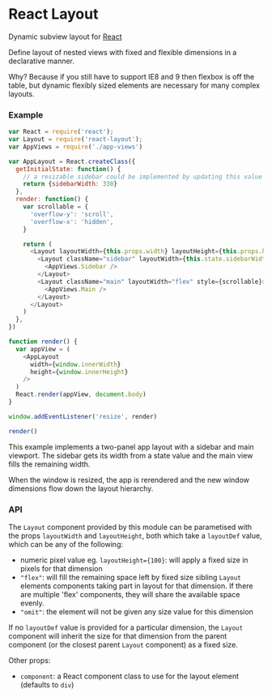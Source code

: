 # React Layout

Dynamic subview layout for [React](http://facebook.github.io/react/)

Define layout of nested views with fixed and flexible dimensions in a declarative manner.

Why? Because if you still have to support IE8 and 9 then flexbox is off the table,
but dynamic flexibly sized elements are necessary for many complex layouts.

### Example
```js
var React = require('react');
var Layout = require('react-layout');
var AppViews = require('./app-views')

var AppLayout = React.createClass({
  getInitialState: function() {
    // a resizable sidebar could be implemented by updating this value
    return {sidebarWidth: 330}
  },
  render: function() {
    var scrollable = {
      'overflow-y': 'scroll',
      'overflow-x': 'hidden',
    }

    return (
      <Layout layoutWidth={this.props.width} layoutHeight={this.props.height}>
        <Layout className="sidebar" layoutWidth={this.state.sidebarWidth}>
          <AppViews.Sidebar />
        </Layout>
        <Layout className="main" layoutWidth="flex" style={scrollable}>
          <AppViews.Main />
        </Layout>
      </Layout>
    )
  },
})

function render() {
  var appView = (
    <AppLayout
      width={window.innerWidth}
      height={window.innerHeight}
    />
  )
  React.render(appView, document.body)
}

window.addEventListener('resize', render)

render()
```

This example implements a two-panel app layout with a sidebar and main viewport.
The sidebar gets its width from a state value and the main view fills the
remaining width.

When the window is resized, the app is rerendered and the new window dimensions
flow down the layout hierarchy.

### API

The `Layout` component provided by this module can be parametised with the props
`layoutWidth` and `layoutHeight`, both which take a `layoutDef` value, which can
be any of the following:
- numeric pixel value eg. `layoutHeight={100}`: will apply a fixed size in pixels 
  for that dimension
- `"flex"`: will fill the remaining space left by fixed size sibling `Layout`
  elements  components taking part in layout for that dimension. If there are
  multiple 'flex' components, they will share the available space evenly.
- `"omit"`: the element will not be given any size value for this dimension

If no `layoutDef` value is provided for a particular dimension, the `Layout`
component will inherit the size for that dimension from the parent component
(or the closest parent `Layout` component) as a fixed size.

Other props:

- `component`: a React component class to use for the layout element (defaults to `div`)
